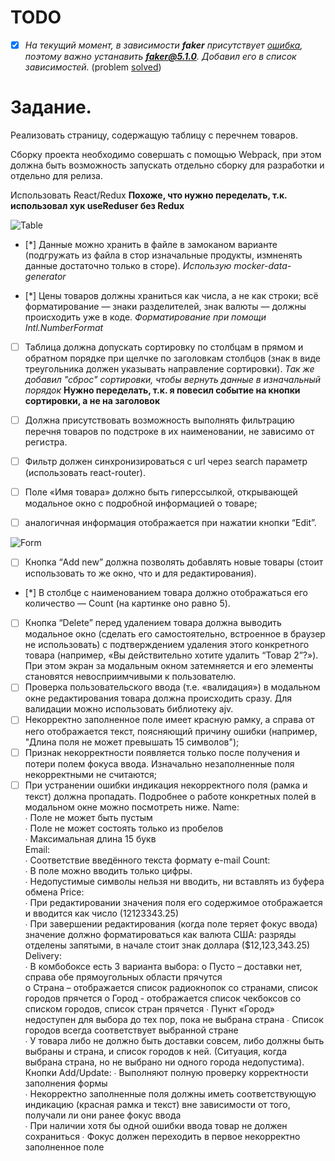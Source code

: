 # TODO
-[x] *На текущий момент, в зависимости **faker** присутствует [ошибка](https://github.com/Marak/faker.js/issues/1093), поэтому важно устанавить **faker@5.1.0**. Добавил его в список зависимостей.* (problem [solved](https://github.com/Marak/faker.js/issues/1093#issuecomment-771864394))

# Задание.

Реализовать страницу, содержащую таблицу с перечнем товаров.

Сборку проекта необходимо совершать с помощью Webpack, при этом должна быть возможность запускать отдельно сборку для разработки и отдельно для релиза.

Использовать React/Redux
**Похоже, что нужно переделать, т.к. использовал хук useReduser без Redux**

![Table](https://i.imgur.com/ZOunZ2A.png)

- [*] Данные можно хранить в файле в замоканом варианте (подгружать из файла в стор изначальные продукты, измненять данные достаточно только в сторе).
  _Использую mocker-data-generator_

- [*] Цены товаров должны храниться как числа, а не как строки; всё форматирование — знаки разделителей, знак валюты — должны происходить уже в коде.
  _Форматирование при помощи Intl.NumberFormat_

* [ ] Таблица должна допускать сортировку по столбцам в прямом и обратном порядке при щелчке по заголовкам столбцов (знак в виде треугольника должен указывать направление сортировки).
      _Так же добавил "сброс" сортировки, чтобы вернуть данные в изначальный порядок_
      **Нужно переделать, т.к. я повесил событие на кнопки сортировки, а не на заголовок**

* [ ] Должна присутствовать возможность выполнять фильтрацию перечня товаров по подстроке в их наименовании, не зависимо от регистра.

* [ ] Фильтр должен синхронизироваться с url через search параметр (использовать react-router).

* [ ] Поле «Имя товара» должно быть гиперссылкой, открывающей модальное окно с подробной информацией о товаре;
* [ ] аналогичная информация отображается при нажатии кнопки “Edit”.

![Form](https://i.imgur.com/nIs7kng.png)

- [ ] Кнопка “Add new” должна позволять добавлять новые товары (стоит использовать то же окно, что и для редактирования).
- [*] В столбце с наименованием товара должно отображаться его количество — Count (на картинке оно равно 5).
- [ ] Кнопка “Delete” перед удалением товара должна выводить модальное окно (сделать его самостоятельно, встроенное в браузер не использовать) с подтверждением удаления этого конкретного товара (например, «Вы действительно хотите удалить “Товар 2”?»). При этом экран за модальным окном затемняется и его элементы становятся невосприимчивыми к пользователю.
- [ ] Проверка пользовательского ввода (т.е. «валидация») в модальном окне редактирования товара должна происходить сразу. Для валидации можно использовать библиотеку ajv.
- [ ] Некорректно заполненное поле имеет красную рамку, а справа от него отображается текст, поясняющий причину ошибки (например, "Длина поля не может превышать 15 символов");
- [ ] Признак некорректности появляется только после получения и потери полем фокуса ввода. Изначально незаполненные поля некорректными не считаются;
- [ ] При устранении ошибки индикация некорректного поля (рамка и текст) должна пропадать. Подробнее о работе конкретных полей в модальном окне можно посмотреть ниже. Name:  
       ∙ Поле не может быть пустым  
       ∙ Поле не может состоять только из пробелов  
       ∙ Максимальная длина 15 букв  
       Email:  
       ∙ Соответствие введённого текста формату e-mail
      Count:  
       ∙ В поле можно вводить только цифры.  
       ∙ Недопустимые символы нельзя ни вводить, ни вставлять из буфера обмена Price:  
       ∙ При редактировании значения поля его содержимое отображается и вводится как число (12123343.25)  
       ∙ При завершении редактирования (когда поле теряет фокус ввода) значение должно форматироваться как валюта США: разряды отделены запятыми, в начале стоит знак доллара (\$12,123,343.25)  
       Delivery:  
       ∙ В комбобоксе есть 3 варианта выбора:
      o Пусто – доставки нет, справа обе прямоугольных области прячутся  
       o Страна – отображается список радиокнопок со странами, список городов прячется o Город - отображается список чекбоксов со списком городов, список стран прячется ∙ Пункт «Город» недоступен для выбора до тех пор, пока не выбрана страна ∙ Список городов всегда соответствует выбранной стране  
       ∙ У товара либо не должно быть доставки совсем, либо должны быть выбраны и страна, и список городов к ней. (Ситуация, когда выбрана страна, но не выбрано ни одного города недопустима).
      Кнопки Add/Update:
      ∙ Выполняют полную проверку корректности заполнения формы  
       ∙ Некорректно заполненные поля должны иметь соответствующую индикацию (красная рамка и текст) вне зависимости от того, получали ли они ранее фокус ввода  
       ∙ При наличии хотя бы одной ошибки ввода товар не должен сохраниться ∙ Фокус должен переходить в первое некорректно заполненное поле

